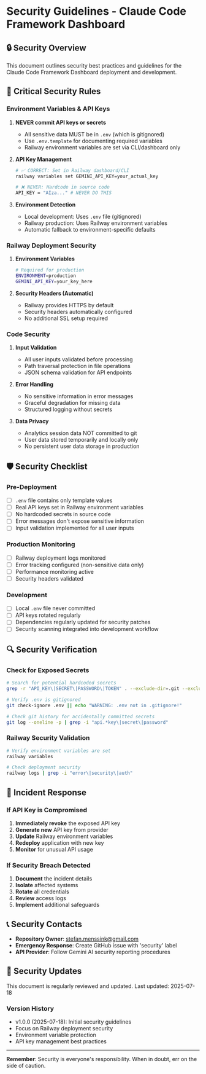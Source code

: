 # Security Guidelines - Claude Code Framework Dashboard

## 🔒 Security Overview

This document outlines security best practices and guidelines for the Claude Code Framework Dashboard deployment and development.

## 🚨 Critical Security Rules

### Environment Variables & API Keys

1. **NEVER commit API keys or secrets**
   - All sensitive data MUST be in `.env` (which is gitignored)
   - Use `.env.template` for documenting required variables
   - Railway environment variables are set via CLI/dashboard only

2. **API Key Management**
   ```bash
   # ✅ CORRECT: Set in Railway dashboard/CLI
   railway variables set GEMINI_API_KEY=your_actual_key
   
   # ❌ NEVER: Hardcode in source code
   API_KEY = "AIza..." # NEVER DO THIS
   ```

3. **Environment Detection**
   - Local development: Uses `.env` file (gitignored)
   - Railway production: Uses Railway environment variables
   - Automatic fallback to environment-specific defaults

### Railway Deployment Security

1. **Environment Variables**
   ```bash
   # Required for production
   ENVIRONMENT=production
   GEMINI_API_KEY=your_key_here
   ```

2. **Security Headers (Automatic)**
   - Railway provides HTTPS by default
   - Security headers automatically configured
   - No additional SSL setup required

### Code Security

1. **Input Validation**
   - All user inputs validated before processing
   - Path traversal protection in file operations
   - JSON schema validation for API endpoints

2. **Error Handling**
   - No sensitive information in error messages
   - Graceful degradation for missing data
   - Structured logging without secrets

3. **Data Privacy**
   - Analytics session data NOT committed to git
   - User data stored temporarily and locally only
   - No persistent user data storage in production

## 🛡️ Security Checklist

### Pre-Deployment
- [ ] `.env` file contains only template values
- [ ] Real API keys set in Railway environment variables
- [ ] No hardcoded secrets in source code
- [ ] Error messages don't expose sensitive information
- [ ] Input validation implemented for all user inputs

### Production Monitoring
- [ ] Railway deployment logs monitored
- [ ] Error tracking configured (non-sensitive data only)
- [ ] Performance monitoring active
- [ ] Security headers validated

### Development
- [ ] Local `.env` file never committed
- [ ] API keys rotated regularly
- [ ] Dependencies regularly updated for security patches
- [ ] Security scanning integrated into development workflow

## 🔍 Security Verification

### Check for Exposed Secrets
```bash
# Search for potential hardcoded secrets
grep -r "API_KEY\|SECRET\|PASSWORD\|TOKEN" . --exclude-dir=.git --exclude="*.log"

# Verify .env is gitignored
git check-ignore .env || echo "WARNING: .env not in .gitignore!"

# Check git history for accidentally committed secrets
git log --oneline -p | grep -i "api.*key\|secret\|password"
```

### Railway Security Validation
```bash
# Verify environment variables are set
railway variables

# Check deployment security
railway logs | grep -i "error\|security\|auth"
```

## 🚨 Incident Response

### If API Key is Compromised
1. **Immediately revoke** the exposed API key
2. **Generate new** API key from provider
3. **Update** Railway environment variables
4. **Redeploy** application with new key
5. **Monitor** for unusual API usage

### If Security Breach Detected
1. **Document** the incident details
2. **Isolate** affected systems
3. **Rotate** all credentials
4. **Review** access logs
5. **Implement** additional safeguards

## 📞 Security Contacts

- **Repository Owner**: stefan.menssink@gmail.com
- **Emergency Response**: Create GitHub issue with 'security' label
- **API Provider**: Follow Gemini AI security reporting procedures

## 🔄 Security Updates

This document is regularly reviewed and updated. Last updated: 2025-07-18

### Version History
- v1.0.0 (2025-07-18): Initial security guidelines
- Focus on Railway deployment security
- Environment variable protection
- API key management best practices

---

**Remember**: Security is everyone's responsibility. When in doubt, err on the side of caution.